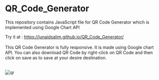# QR_Code_Generator
This repository contains JavaScript file for QR Code Generator which is implemented using Google Chart API

Try it at : https://junaidsalim.github.io/QR_Code_Generator/
<br><br>This QR Code Generator is fully responsive. It is made using Google chart API. You can also download QR Code by right-click on QR Code and then click on save as to save at your desire destination.

<br> ![qr](https://github.com/JunaidSalim/QR_Code_Generator/assets/115392538/e0036d5b-6381-4a14-99bc-8eb76177dddf)
